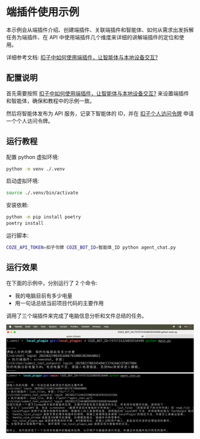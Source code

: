 # 端插件使用示例

本示例会从端插件介绍、创建端插件、关联端插件和智能体、如何从需求出发拆解任务为端插件、在 API 中使用端插件几个维度来详细的讲解端插件的定位和使用。

详细参考文档: [扣子中如何使用端插件，让智能体与本地设备交互?](https://bytedance.larkoffice.com/docx/AAAedsXYAolDEVx47yJcsth2nrd)

## 配置说明

首先需要按照 [扣子中如何使用端插件，让智能体与本地设备交互?](https://bytedance.larkoffice.com/docx/AAAedsXYAolDEVx47yJcsth2nrd) 来设置端插件和智能体，确保和教程中的示例一致。

然后将智能体发布为 API 服务，记录下智能体的 ID，并在 [扣子个人访问令牌](https://www.coze.cn/open/oauth/pats) 申请一个个人访问令牌。
 
## 运行教程

配置 python 虚拟环境:

```bash
python -m venv ./.venv
```

启动虚拟环境:

```bash
source ./.venv/bin/activate
```

安装依赖:

```bash
python -m pip install poetry
poetry install
```

运行脚本:

```bash
COZE_API_TOKEN=扣子令牌 COZE_BOT_ID=智能体_ID python agent_chat.py
```

## 运行效果

在下面的示例中，分别运行了 2 个命令:

- 我的电脑目前有多少电量
- 用一句话总结当前项目代码的主要作用

调用了三个端插件来完成了电脑信息分析和文件总结的任务。

![](./screenshot-1.png)
![](./screenshot-2.png)
